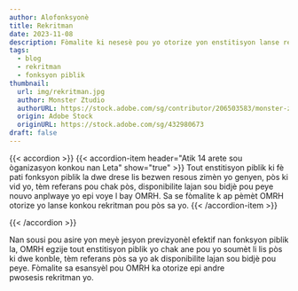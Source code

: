 ```yaml
---
author: Alofonksyonè
title: Rekritman
date: 2023-11-08
description: Fòmalite ki nesesè pou yo otorize yon enstitisyon lanse rekritman.
tags:
  - blog
  - rekritman
  - fonksyon piblik
thumbnail:
  url: img/rekritman.jpg
  author: Monster Ztudio
  authorURL: https://stock.adobe.com/sg/contributor/206503583/monster-ztudio 
  origin: Adobe Stock
  originURL: https://stock.adobe.com/sg/432980673
draft: false
---
```


{{< accordion >}}
  {{< accordion-item header="Atik 14 arete sou òganizasyon konkou nan Leta" show="true" >}}
  Tout enstitisyon piblik ki fè pati fonksyon piblik la dwe drese lis bezwen resous zimèn yo genyen, pòs ki vid yo, tèm referans pou chak pòs, disponibilite lajan sou bidjè pou peye nouvo anplwaye yo epi voye l bay OMRH. Sa se fòmalite k ap pèmèt OMRH otorize yo lanse konkou rekritman pou pòs sa yo.
  {{< /accordion-item >}}
  <!-- {{< accordion-item header="Accordion Item #2" >}}
    This is the third item's accordion body.
  {{< /accordion-item >}} -->
  <!-- {{< accordion-item header="Accordion Item #3" >}}
    This is the third item's accordion body.
  {{< /accordion-item >}} -->
{{< /accordion >}}

Nan sousi pou asire yon meyè jesyon previzyonèl efektif nan fonksyon piblik la, OMRH egzije tout enstitisyon piblik yo chak ane pou yo soumèt li lis pòs ki dwe konble, tèm referans pòs sa yo ak disponibilite lajan sou bidjè pou peye. Fòmalite sa esansyèl pou OMRH ka otorize epi andre pwosesis rekritman yo.
